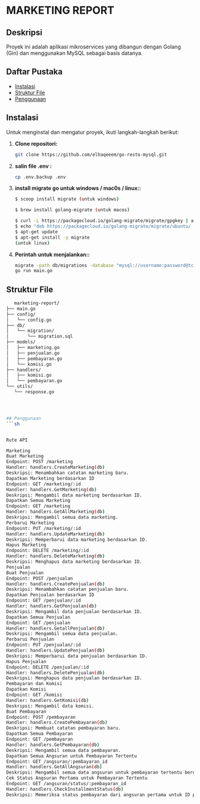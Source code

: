 # MARKETING REPORT

## Deskripsi
Proyek ini adalah aplikasi mikroservices yang dibangun dengan Golang (Gin) dan menggunakan MySQL sebagai basis datanya.

## Daftar Pustaka
- [Instalasi](#instalasi)
- [Struktur File](#struktur-file)
- [Penggunaan](#penggunaan)

## Instalasi
   Untuk menginstal dan mengatur proyek, ikuti langkah-langkah berikut:

1. **Clone repositori:**
   ```sh
   git clone https://github.com/elhaqeeem/go-resto-mysql.git

2. **salin file .env :**
   ```sh
   cp .env.backup .env

3. **install migrate go untuk windows / mac0s / linux::**
   ```sh
   $ scoop install migrate (untuk windows)

   $ brew install golang-migrate (untuk macos)
   
   $ curl -L https://packagecloud.io/golang-migrate/migrate/gpgkey | apt-key add -
   $ echo "deb https://packagecloud.io/golang-migrate/migrate/ubuntu/ $(lsb_release -sc) main" > /etc/apt/sources.list.d/migrate.list
   $ apt-get update
   $ apt-get install -y migrate
   (untuk linux)

3. **Perintah untuk menjalankan::**
   ```sh
   migrate -path db/migrations -database "mysql://username:password@tcp(host:port)/namadb" up
   go run main.go

## Struktur File
   ```sh
      marketing-report/
   ├── main.go
   ├── config/
   │   └── config.go
   ├── db/
   │   └── migration/
   │       └── migration.sql
   ├── models/
   │   ├── marketing.go
   │   ├── penjualan.go
   │   ├── pembayaran.go
   │   └── komisi.go
   ├── handlers/
   │   ├── komisi.go
   │   └── pembayaran.go
   └── utils/
      └── response.go

  


## Penggunaan
   ```sh


Rute API

Marketing
Buat Marketing
Endpoint: POST /marketing
Handler: handlers.CreateMarketing(db)
Deskripsi: Menambahkan catatan marketing baru.
Dapatkan Marketing berdasarkan ID
Endpoint: GET /marketing/:id
Handler: handlers.GetMarketing(db)
Deskripsi: Mengambil data marketing berdasarkan ID.
Dapatkan Semua Marketing
Endpoint: GET /marketing
Handler: handlers.GetAllMarketing(db)
Deskripsi: Mengambil semua data marketing.
Perbarui Marketing
Endpoint: PUT /marketing/:id
Handler: handlers.UpdateMarketing(db)
Deskripsi: Memperbarui data marketing berdasarkan ID.
Hapus Marketing
Endpoint: DELETE /marketing/:id
Handler: handlers.DeleteMarketing(db)
Deskripsi: Menghapus data marketing berdasarkan ID.
Penjualan
Buat Penjualan
Endpoint: POST /penjualan
Handler: handlers.CreatePenjualan(db)
Deskripsi: Menambahkan catatan penjualan baru.
Dapatkan Penjualan berdasarkan ID
Endpoint: GET /penjualan/:id
Handler: handlers.GetPenjualan(db)
Deskripsi: Mengambil data penjualan berdasarkan ID.
Dapatkan Semua Penjualan
Endpoint: GET /penjualan
Handler: handlers.GetallPenjualan(db)
Deskripsi: Mengambil semua data penjualan.
Perbarui Penjualan
Endpoint: PUT /penjualan/:id
Handler: handlers.UpdatePenjualan(db)
Deskripsi: Memperbarui data penjualan berdasarkan ID.
Hapus Penjualan
Endpoint: DELETE /penjualan/:id
Handler: handlers.DeletePenjualan(db)
Deskripsi: Menghapus data penjualan berdasarkan ID.
Pembayaran dan Komisi
Dapatkan Komisi
Endpoint: GET /komisi
Handler: handlers.GetKomisi(db)
Deskripsi: Mengambil data komisi.
Buat Pembayaran
Endpoint: POST /pembayaran
Handler: handlers.CreatePembayaran(db)
Deskripsi: Membuat catatan pembayaran baru.
Dapatkan Semua Pembayaran
Endpoint: GET /pembayaran
Handler: handlers.GetPembayaran(db)
Deskripsi: Mengambil semua data pembayaran.
Dapatkan Semua Angsuran untuk Pembayaran Tertentu
Endpoint: GET /angsuran/:pembayaran_id
Handler: handlers.GetAllAngsuran(db)
Deskripsi: Mengambil semua data angsuran untuk pembayaran tertentu berdasarkan ID pembayaran.
Cek Status Angsuran Pertama untuk Pembayaran Tertentu
Endpoint: GET /angsuran/status/:pembayaran_id
Handler: handlers.CheckInstallmentStatus(db)
Deskripsi: Memeriksa status pembayaran dari angsuran pertama untuk ID pembayaran tertentu.